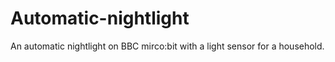 # Automatic-nightlight
An automatic nightlight on BBC mirco:bit with a light sensor for a household.
